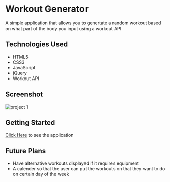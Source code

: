 # Workout Generator
A simple application that allows you to genertate a random workout based on what part of the body you input using a workout API

## Technologies Used
- HTML5
- CSS3
- JavaScript
- jQuery
- Workout API

## Screenshot
![project 1](https://user-images.githubusercontent.com/110944297/186728201-0b826d50-1f53-4bcc-bc75-313ce277edfc.jpg)

## Getting Started
[Click Here](https://master.d36xs25ly16n9l.amplifyapp.com/) to see the application

## Future Plans
- Have alternative workouts displayed if it requires equipment
- A calender so that the user can put the workouts on that they want to do on certain day of the week
